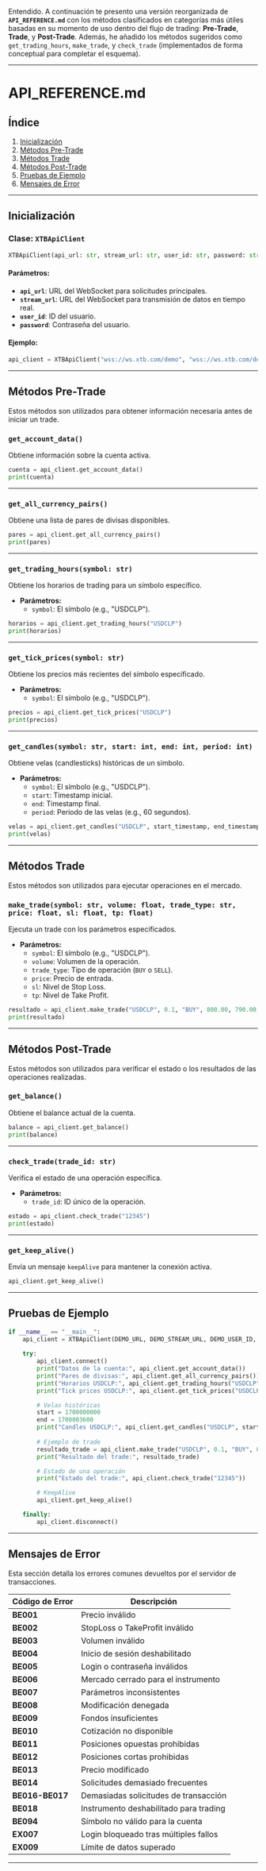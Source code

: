Entendido. A continuación te presento una versión reorganizada de **`API_REFERENCE.md`** con los métodos clasificados en categorías más útiles basadas en su momento de uso dentro del flujo de trading: **Pre-Trade**, **Trade**, y **Post-Trade**. Además, he añadido los métodos sugeridos como `get_trading_hours`, `make_trade`, y `check_trade` (implementados de forma conceptual para completar el esquema).

---

# **API_REFERENCE.md**

## **Índice**
1. [Inicialización](#inicialización)
2. [Métodos Pre-Trade](#métodos-pre-trade)
3. [Métodos Trade](#métodos-trade)
4. [Métodos Post-Trade](#métodos-post-trade)
5. [Pruebas de Ejemplo](#pruebas-de-ejemplo)
6. [Mensajes de Error](#mensajes-de-error)

---

## **Inicialización**
### **Clase: `XTBApiClient`**
```python
XTBApiClient(api_url: str, stream_url: str, user_id: str, password: str)
```
#### **Parámetros:**
- **`api_url`**: URL del WebSocket para solicitudes principales.
- **`stream_url`**: URL del WebSocket para transmisión de datos en tiempo real.
- **`user_id`**: ID del usuario.
- **`password`**: Contraseña del usuario.

#### **Ejemplo:**
```python
api_client = XTBApiClient("wss://ws.xtb.com/demo", "wss://ws.xtb.com/demoStream", "123456", "mi_password")
```

---

## **Métodos Pre-Trade**

Estos métodos son utilizados para obtener información necesaria antes de iniciar un trade.

### **`get_account_data()`**
Obtiene información sobre la cuenta activa.

```python
cuenta = api_client.get_account_data()
print(cuenta)
```

---

### **`get_all_currency_pairs()`**
Obtiene una lista de pares de divisas disponibles.

```python
pares = api_client.get_all_currency_pairs()
print(pares)
```

---

### **`get_trading_hours(symbol: str)`**
Obtiene los horarios de trading para un símbolo específico.

- **Parámetros:**
  - `symbol`: El símbolo (e.g., "USDCLP").

```python
horarios = api_client.get_trading_hours("USDCLP")
print(horarios)
```

---

### **`get_tick_prices(symbol: str)`**
Obtiene los precios más recientes del símbolo especificado.

- **Parámetros:**
  - `symbol`: El símbolo (e.g., "USDCLP").

```python
precios = api_client.get_tick_prices("USDCLP")
print(precios)
```

---

### **`get_candles(symbol: str, start: int, end: int, period: int)`**
Obtiene velas (candlesticks) históricas de un símbolo.

- **Parámetros:**
  - `symbol`: El símbolo (e.g., "USDCLP").
  - `start`: Timestamp inicial.
  - `end`: Timestamp final.
  - `period`: Periodo de las velas (e.g., 60 segundos).

```python
velas = api_client.get_candles("USDCLP", start_timestamp, end_timestamp, 60)
print(velas)
```

---

## **Métodos Trade**

Estos métodos son utilizados para ejecutar operaciones en el mercado.

### **`make_trade(symbol: str, volume: float, trade_type: str, price: float, sl: float, tp: float)`**
Ejecuta un trade con los parámetros especificados.

- **Parámetros:**
  - `symbol`: El símbolo (e.g., "USDCLP").
  - `volume`: Volumen de la operación.
  - `trade_type`: Tipo de operación (`BUY` o `SELL`).
  - `price`: Precio de entrada.
  - `sl`: Nivel de Stop Loss.
  - `tp`: Nivel de Take Profit.

```python
resultado = api_client.make_trade("USDCLP", 0.1, "BUY", 800.00, 790.00, 820.00)
print(resultado)
```

---

## **Métodos Post-Trade**

Estos métodos son utilizados para verificar el estado o los resultados de las operaciones realizadas.

### **`get_balance()`**
Obtiene el balance actual de la cuenta.

```python
balance = api_client.get_balance()
print(balance)
```

---

### **`check_trade(trade_id: str)`**
Verifica el estado de una operación específica.

- **Parámetros:**
  - `trade_id`: ID único de la operación.

```python
estado = api_client.check_trade("12345")
print(estado)
```

---

### **`get_keep_alive()`**
Envía un mensaje `keepAlive` para mantener la conexión activa.

```python
api_client.get_keep_alive()
```

---

## **Pruebas de Ejemplo**

```python
if __name__ == "__main__":
    api_client = XTBApiClient(DEMO_URL, DEMO_STREAM_URL, DEMO_USER_ID, DEMO_PASSWORD)
    
    try:
        api_client.connect()
        print("Datos de la cuenta:", api_client.get_account_data())
        print("Pares de divisas:", api_client.get_all_currency_pairs())
        print("Horarios USDCLP:", api_client.get_trading_hours("USDCLP"))
        print("Tick prices USDCLP:", api_client.get_tick_prices("USDCLP"))

        # Velas históricas
        start = 1700000000
        end = 1700003600
        print("Candles USDCLP:", api_client.get_candles("USDCLP", start, end, 60))
        
        # Ejemplo de trade
        resultado_trade = api_client.make_trade("USDCLP", 0.1, "BUY", 800.00, 790.00, 820.00)
        print("Resultado del trade:", resultado_trade)

        # Estado de una operación
        print("Estado del trade:", api_client.check_trade("12345"))

        # KeepAlive
        api_client.get_keep_alive()

    finally:
        api_client.disconnect()
```

---

## **Mensajes de Error**
Esta sección detalla los errores comunes devueltos por el servidor de transacciones.

| **Código de Error** | **Descripción**                          |
|----------------------|------------------------------------------|
| **BE001**            | Precio inválido                        |
| **BE002**            | StopLoss o TakeProfit inválido          |
| **BE003**            | Volumen inválido                       |
| **BE004**            | Inicio de sesión deshabilitado         |
| **BE005**            | Login o contraseña inválidos           |
| **BE006**            | Mercado cerrado para el instrumento    |
| **BE007**            | Parámetros inconsistentes              |
| **BE008**            | Modificación denegada                 |
| **BE009**            | Fondos insuficientes                  |
| **BE010**            | Cotización no disponible              |
| **BE011**            | Posiciones opuestas prohibidas         |
| **BE012**            | Posiciones cortas prohibidas           |
| **BE013**            | Precio modificado                     |
| **BE014**            | Solicitudes demasiado frecuentes       |
| **BE016-BE017**      | Demasiadas solicitudes de transacción  |
| **BE018**            | Instrumento deshabilitado para trading |
| **BE094**            | Símbolo no válido para la cuenta       |
| **EX007**            | Login bloqueado tras múltiples fallos  |
| **EX009**            | Límite de datos superado              |

---
